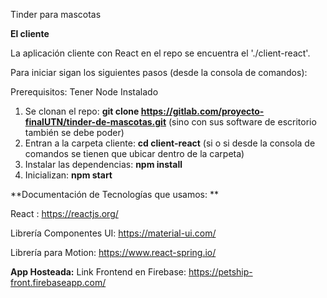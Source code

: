 Tinder para mascotas

**El cliente**

La aplicación cliente con React en el repo se encuentra el './client-react'.

Para iniciar sigan los siguientes pasos (desde la consola de comandos):

Prerequisitos: Tener Node Instalado

1. Se clonan el repo: **git clone https://gitlab.com/proyecto-finalUTN/tinder-de-mascotas.git** (sino con sus software de escritorio también se debe poder)
2. Entran a la carpeta cliente: **cd client-react** (si o si desde la consola de comandos se tienen que ubicar dentro de la carpeta)
3. Instalar las dependencias: **npm install**
3. Inicializan: **npm start** 



**Documentación de Tecnologías que usamos: **

React : https://reactjs.org/

Librería Componentes UI: https://material-ui.com/

Librería para Motion: https://www.react-spring.io/


**App Hosteada:** 
Link Frontend en Firebase: https://petship-front.firebaseapp.com/

